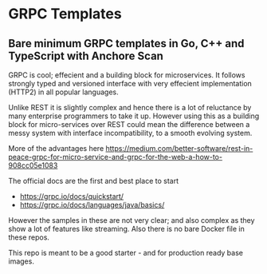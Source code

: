 # GRPC Templates

## Bare minimum GRPC templates in Go, C++ and TypeScript with Anchore Scan


GRPC is cool; effecient and a building block for microservices. It follows strongly typed and versioned interface with very effecient implementation (HTTP2) in all popular languages. 

Unlike REST it is slightly complex and hence there is a lot of reluctance by many enterprise programmers to take it up. However using this as a building block for micro-services over REST could mean the difference between a messy system with interface incompatibility, to a smooth evolving system.

More of the advantages here https://medium.com/better-software/rest-in-peace-grpc-for-micro-service-and-grpc-for-the-web-a-how-to-908cc05e1083

The official docs are the first and best place to start

- https://grpc.io/docs/quickstart/
- https://grpc.io/docs/languages/java/basics/

However the samples in these are not very clear; and also complex as they show a lot of features like streaming. Also there is no bare Docker file in these repos.

This repo is meant to be a good starter - and for production ready base images.
